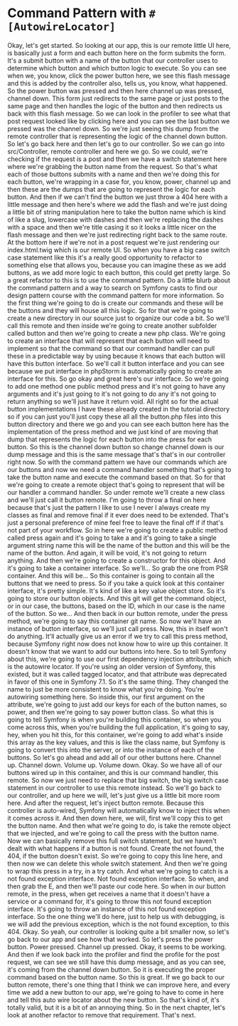 # Command Pattern with `#[AutowireLocator]`

Okay, let's get started. So looking at our app, this is our remote little UI here, is
basically just a form and each button here on the form submits the form. It's a
submit button with a name of the button that our controller uses to determine which
button and which button logic to execute. So you can see when we, you know, click the
power button here, we see this flash message and this is added by the controller
also, tells us, you know, what happened. So the power button was pressed and then
here channel up was pressed, channel down. This form just redirects to the same page
or just posts to the same page and then handles the logic of the button and then
redirects us back with this flash message. So we can look in the profiler to see what
that post request looked like by clicking here and you can see the last button we
pressed was the channel down. So we're just seeing this dump from the remote
controller that is representing the logic of the channel down button. So let's go
back here and then let's go to our controller. So we can go into src/Controller,
remote controller and here we go. So we could, we're checking if the request is a
post and then we have a switch statement here where we're grabbing the button name
from the request. So that's what each of those buttons submits with a name and then
we're doing this for each button, we're wrapping in a case for, you know, power,
channel up and then these are the dumps that are going to represent the logic for
each button. And then if we can't find the button we just throw a 404 here with a
little message and then here's where we add the flash and we're just doing a little
bit of string manipulation here to take the button name which is kind of like a slug,
lowercase with dashes and then we're replacing the dashes with a space and then we're
title casing it so it looks a little nicer on the flash message and then we're just
redirecting right back to the same route. At the bottom here if we're not in a post
request we're just rendering our index.html.twig which is our remote UI. So when you
have a big case switch case statement like this it's a really good opportunity to
refactor to something else that allows you, because you can imagine these as we add
buttons, as we add more logic to each button, this could get pretty large. So a great
refactor to this is to use the command pattern. Do a little blurb about the command
pattern and a way to search on Symfony casts to find our design pattern course with
the command pattern for more information. So the first thing we're going to do is
create our commands and these will be the buttons and they will house all this logic.
So for that we're going to create a new directory in our source just to organize our
code a bit. So we'll call this remote and then inside we're going to create another
subfolder called button and then we're going to create a new php class. We're going
to create an interface that will represent that each button will need to implement so
that the command so that our command handler can pull these in a predictable way by
using because it knows that each button will have this button interface. So we'll
call it button interface and you can see because we put interface in phpStorm is
automatically going to create an interface for this. So go okay and great here's our
interface. So we're going to add one method one public method press and it's not
going to have any arguments and it's just going to it's not going to do any it's not
going to return anything so we'll just have it return void. All right so for the
actual button implementations I have these already created in the tutorial directory
so if you can just you'll just copy these all all the button.php files into this
button directory and there we go and you can see each button here has the
implementation of the press method and we just kind of are moving that dump that
represents the logic for each button into the press for each button. So this is the
channel down button so change channel down is our dump message and this is the same
message that's that's in our controller right now. So with the command pattern we
have our commands which are our buttons and now we need a command handler something
that's going to take the button name and execute the command based on that. So for
that we're going to create a remote object that's going to represent that will be our
handler a command handler. So under remote we'll create a new class and we'll just
call it button remote. I'm going to throw a final on here because that's just the
pattern I like to use I never I always create my classes as final and remove final if
it ever does need to be extended. That's just a personal preference of mine feel free
to leave the final off if if that's not part of your workflow. So in here we're going
to create a public method called press again and it's going to take a and it's going
to take a single argument string name this will be the name of the button and this
will be the name of the button.
And again, it will be void, it's not going to return anything. And then we're going
to create a constructor for this object. And it's going to take a container
interface. So we'll... So grab the one from PSR container. And this will be... So
this container is going to contain all the buttons that we need to press. So if you
take a quick look at this container interface, it's pretty simple. It's kind of like
a key value object store. So it's going to store our button objects. And this git
will get the command object, or in our case, the buttons, based on the ID, which in
our case is the name of the button. So we... And then back in our button remote,
under the press method, we're going to say this container git name. So now we'll have
an instance of button interface, so we'll just call press. Now, this in itself won't
do anything. It'll actually give us an error if we try to call this press method,
because Symfony right now does not know how to wire up this container. It doesn't
know that we want to add our buttons into here. So to tell Symfony about this, we're
going to use our first dependency injection attribute, which is the autowire locator.
If you're using an older version of Symfony, this existed, but it was called tagged
locator, and that attribute was deprecated in favor of this one in Symfony 7.1. So
it's the same thing. They changed the name to just be more consistent to know what
you're doing. You're autowiring something here. So inside this, our first argument on
the attribute, we're going to just add our keys for each of the button names, so
power, and then we're going to say power button class. So what this is going to tell
Symfony is when you're building this container, so when you come across this, when
you're building the full application, it's going to say, hey, when you hit this, for
this container, we're going to add what's inside this array as the key values, and
this is like the class name, but Symfony is going to convert this into the server, or
into the instance of each of the buttons. So let's go ahead and add all of our other
buttons here. Channel up. Channel down. Volume up. Volume down. Okay. So we have all
of our buttons wired up in this container, and this is our command handler, this
remote. So now we just need to replace that big switch, the big switch case statement
in our controller to use this remote instead. So we'll go back to our controller, and
up here we will, let's just give us a little bit more room here. And after the
request, let's inject button remote. Because this controller is auto-wired, Symfony
will automatically know to inject this when it comes across it. And then down here,
we will, first we'll copy this to get the button name. And then what we're going to
do, is take the remote object that we injected, and we're going to call the press
with the button name. Now we can basically remove this full switch statement, but we
haven't dealt with what happens if a button is not found. Create the not found, the
404, if the button doesn't exist. So we're going to copy this line here, and then now
we can delete this whole switch statement. And then we're going to wrap this press in
a try, in a try catch. And what we're going to catch is a not found exception
interface. Not found exception interface. So when, and then grab the E, and then
we'll paste our code here. So when in our button remote, in the press, when get
receives a name that it doesn't have a service or a command for, it's going to throw
this not found exception interface. It's going to throw an instance of this not found
exception interface. So the one thing we'll do here, just to help us with debugging,
is we will add the previous exception, which is the not found exception, to this 404.
Okay. So yeah, our controller is looking quite a bit smaller now, so let's go back to
our app and see how that worked. So let's press the power button. Power pressed.
Channel up pressed. Okay, it seems to be working. And then if we look back into the
profiler and find the profile for the post request, we can see we still have this
dump message, and as you can see, it's coming from the channel down button. So it is
executing the proper command based on the button name. So this is great. If we go
back to our button remote, there's one thing that I think we can improve here, and
every time we add a new button to our app, we're going to have to come in here and
tell this auto wire locator about the new button. So that's kind of, it's totally
valid, but it is a bit of an annoying thing. So in the next chapter, let's look at
another refactor to remove that requirement. That's next.
